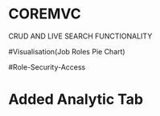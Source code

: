 # COREMVC
CRUD AND LIVE SEARCH FUNCTIONALITY

#Visualisation(Job Roles Pie Chart)


#Role-Security-Access


# Added Analytic Tab
